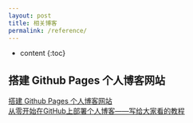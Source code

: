 ```yaml
---
layout: post
title: 相关博客
permalink: /reference/
---
```


* content
{:toc}



## 搭建 Github Pages 个人博客网站
[搭建 Github Pages 个人博客网站](https://blog.csdn.net/KNIGH_YUN/article/details/79774344#3)  
[从零开始在GitHub上部署个人博客——写给大家看的教程](https://sdk.cn/news/3811)  


